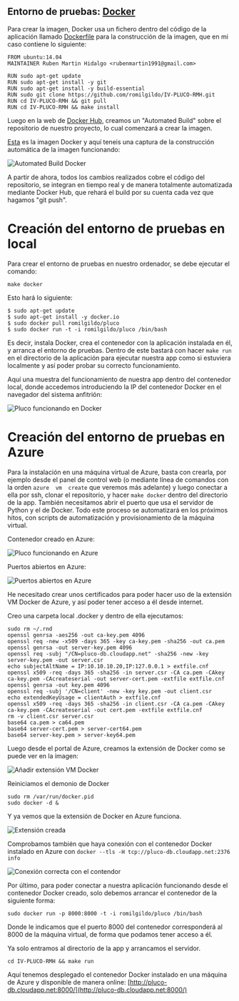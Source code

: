 ## Entorno de pruebas: [Docker](https://www.docker.com/)

Para crear la imagen, Docker usa un fichero dentro del código de la aplicación llamado [Dockerfile](https://github.com/romilgildo/IV-PLUCO-RMH/blob/master/Dockerfile) para la construcción de la imagen, que en mi caso contiene lo siguiente:

```
FROM ubuntu:14.04
MAINTAINER Ruben Martin Hidalgo <rubenmartin1991@gmail.com>

RUN sudo apt-get update
RUN sudo apt-get install -y git
RUN sudo apt-get install -y build-essential
RUN sudo git clone https://github.com/romilgildo/IV-PLUCO-RMH.git
RUN cd IV-PLUCO-RMH && git pull
RUN cd IV-PLUCO-RMH && make install
```

Luego en la web de [Docker Hub](https://hub.docker.com/), creamos un "Automated Build" sobre el repositorio de nuestro proyecto, lo cual comenzará a crear la imagen. 

[Esta](https://hub.docker.com/r/romilgildo/pluco/) es la imagen Docker y aquí teneis una captura de la construcción automática de la imagen funcionando:

![Automated Build Docker](http://i628.photobucket.com/albums/uu6/romilgildo/dockerFuncionando_zpsulkp8xbi.png)

A partir de ahora, todos los cambios realizados cobre el código del repositorio, se integran en tiempo real y de manera totalmente automatizada mediante Docker Hub, que rehará el build por su cuenta cada vez que hagamos "git push".

# Creación del entorno de pruebas en local

Para crear el entorno de pruebas en nuestro ordenador, se debe ejecutar el comando:

`make docker`

Esto hará lo siguiente: 

```
$ sudo apt-get update
$ sudo apt-get install -y docker.io
$ sudo docker pull romilgildo/pluco
$ sudo docker run -t -i romilgildo/pluco /bin/bash
```

Es decir, instala Docker, crea el contenedor con la aplicación instalada en él, y arranca el entorno de pruebas. Dentro de este bastará con hacer `make run` en el directorio de la aplicación para ejecutar nuestra app como si estuviera localmente y así poder probar su correcto funcionamiento.

Aquí una muestra del funcionamiento de nuestra app dentro del contenedor local, donde accedemos introduciendo la IP del contenedor Docker en el navegador del sistema anfitrión:

![Pluco funcionando en Docker](http://i628.photobucket.com/albums/uu6/romilgildo/plucoenDocker_zps32fcyw8u.png)

# Creación del entorno de pruebas en Azure

Para la instalación en una máquina virtual de Azure, basta con crearla, por ejemplo desde el panel de control web (o mediante línea de comandos con la orden `azure  vm  create` que veremos más adelante) y luego conectar a ella por ssh, clonar el repositorio, y hacer `make docker` dentro del directorio de la app. También necesitamos abrir el puerto que usa el servidor de Python y el de Docker. Todo este proceso se automatizará en los próximos hitos, con scripts de automatización y provisionamiento de la máquina virtual. 

Contenedor creado en Azure:

![Pluco funcionando en Azure](http://i628.photobucket.com/albums/uu6/romilgildo/dockerenAzure_zpsszr0hu3b.png)

Puertos abiertos en Azure:

![Puertos abiertos en Azure](http://i628.photobucket.com/albums/uu6/romilgildo/puertosAbiertosAzure_zpscbqlzbb2.png)

He necesitado crear unos certificados para poder hacer uso de la extensión VM Docker de Azure, y así poder tener acceso a él desde internet.

Creo una carpeta local .docker y dentro de ella ejecutamos:

```
sudo rm ~/.rnd
openssl genrsa -aes256 -out ca-key.pem 4096
openssl req -new -x509 -days 365 -key ca-key.pem -sha256 -out ca.pem
openssl genrsa -out server-key.pem 4096
openssl req -subj "/CN=pluco-db.cloudapp.net" -sha256 -new -key server-key.pem -out server.csr
echo subjectAltName = IP:10.10.10.20,IP:127.0.0.1 > extfile.cnf
openssl x509 -req -days 365 -sha256 -in server.csr -CA ca.pem -CAkey ca-key.pem -CAcreateserial -out server-cert.pem -extfile extfile.cnf
openssl genrsa -out key.pem 4096
openssl req -subj '/CN=client' -new -key key.pem -out client.csr
echo extendedKeyUsage = clientAuth > extfile.cnf
openssl x509 -req -days 365 -sha256 -in client.csr -CA ca.pem -CAkey ca-key.pem -CAcreateserial -out cert.pem -extfile extfile.cnf
rm -v client.csr server.csr
base64 ca.pem > ca64.pem
base64 server-cert.pem > server-cert64.pem
base64 server-key.pem > server-key64.pem
```

Luego desde el portal de Azure, creamos la extensión de Docker como se puede ver en la imagen:

![Añadir extensión VM Docker](http://i628.photobucket.com/albums/uu6/romilgildo/antildeadirExtensionDocker_zps31gzpwsc.png)

Reiniciamos el demonio de Docker 

```
sudo rm /var/run/docker.pid
sudo docker -d &
```

Y ya vemos que la extensión de Docker en Azure funciona.

![Extensión creada](http://i628.photobucket.com/albums/uu6/romilgildo/extensionFunciona_zpshvazhnsn.png)

Comprobamos también que haya conexión con el contenedor Docker instalado en Azure con `docker --tls -H tcp://pluco-db.cloudapp.net:2376 info`

![Conexión correcta con el contendor](http://i628.photobucket.com/albums/uu6/romilgildo/conexionDockerAzure_zpsophi8bna.png)

Por último, para poder conectar a nuestra aplicación funcionando desde el contenedor Docker creado, solo debemos arrancar el contenedor de la siguiente forma:

`sudo docker run -p 8000:8000 -t -i romilgildo/pluco /bin/bash`

Donde le indicamos que el puerto 8000 del contenedor corresponderá al 8000 de la máquina virtual, de forma que podamos tener acceso a él. 

Ya solo entramos al directorio de la app y arrancamos el servidor. 

`cd IV-PLUCO-RMH && make run`

Aquí tenemos desplegado el contenedor Docker instalado en una máquina de Azure y disponible de manera online: [http://pluco-db.cloudapp.net:8000/](http://pluco-db.cloudapp.net:8000/)

